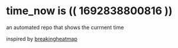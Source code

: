 # time_now is (( 1692838800816 ))

an automated repo that shows the currnent time

inspired by [breakingheatmap](https://github.com/breakingheatmap/breakingheatmap)